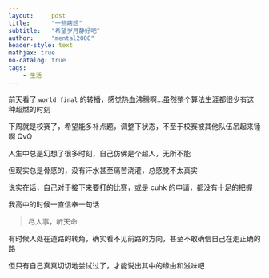 ```yaml
---
layout:     post
title:      "一些瞎想"
subtitle:   "希望岁月静好吧"
author:     "mental2008"
header-style: text
mathjax: true
no-catalog: true
tags:
    - 生活
---
```


前天看了 `world final` 的转播，感觉热血沸腾啊...虽然整个算法生涯都很少有这种超燃的时刻

下周就是校赛了，希望能多补点题，调整下状态，不至于校赛被其他队伍吊起来锤啊 QvQ

人生中总是幻想了很多时刻，自己仿佛是个超人，无所不能

但现实总是骨感的，没有汗水甚至痛苦浇灌，总感觉不太真实

说实在话，自己对于接下来要打的比赛，或是 cuhk 的申请，都没有十足的把握

我高中的时候一直信奉一句话

> 尽人事，听天命

有时候人处在道路的转角，确实看不见前路的方向，甚至不敢确信自己在走正确的路

但只有自己真真切切地尝试过了，才能说出其中的缘由和滋味吧
